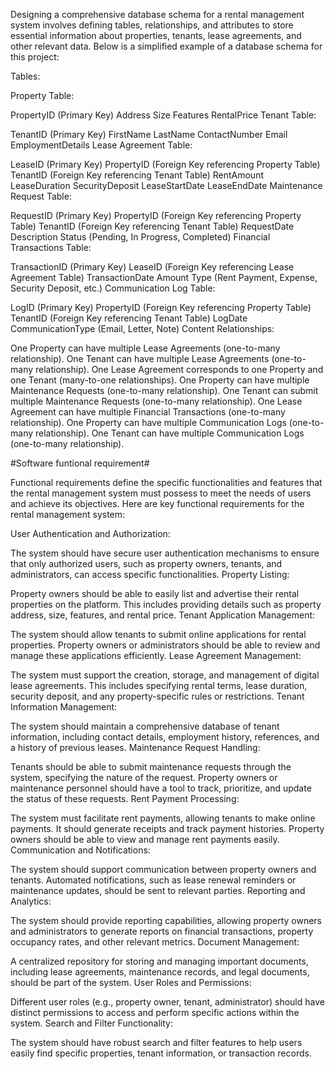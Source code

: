 
Designing a comprehensive database schema for a rental management system involves defining tables, relationships, and attributes to store essential information about properties, tenants, lease agreements, and other relevant data. Below is a simplified example of a database schema for this project:

Tables:

Property Table:

PropertyID (Primary Key)
Address
Size
Features
RentalPrice
Tenant Table:

TenantID (Primary Key)
FirstName
LastName
ContactNumber
Email
EmploymentDetails
Lease Agreement Table:

LeaseID (Primary Key)
PropertyID (Foreign Key referencing Property Table)
TenantID (Foreign Key referencing Tenant Table)
RentAmount
LeaseDuration
SecurityDeposit
LeaseStartDate
LeaseEndDate
Maintenance Request Table:

RequestID (Primary Key)
PropertyID (Foreign Key referencing Property Table)
TenantID (Foreign Key referencing Tenant Table)
RequestDate
Description
Status (Pending, In Progress, Completed)
Financial Transactions Table:

TransactionID (Primary Key)
LeaseID (Foreign Key referencing Lease Agreement Table)
TransactionDate
Amount
Type (Rent Payment, Expense, Security Deposit, etc.)
Communication Log Table:

LogID (Primary Key)
PropertyID (Foreign Key referencing Property Table)
TenantID (Foreign Key referencing Tenant Table)
LogDate
CommunicationType (Email, Letter, Note)
Content
Relationships:

One Property can have multiple Lease Agreements (one-to-many relationship).
One Tenant can have multiple Lease Agreements (one-to-many relationship).
One Lease Agreement corresponds to one Property and one Tenant (many-to-one relationships).
One Property can have multiple Maintenance Requests (one-to-many relationship).
One Tenant can submit multiple Maintenance Requests (one-to-many relationship).
One Lease Agreement can have multiple Financial Transactions (one-to-many relationship).
One Property can have multiple Communication Logs (one-to-many relationship).
One Tenant can have multiple Communication Logs (one-to-many relationship).


#Software funtional requirement#

Functional requirements define the specific functionalities and features that the rental management system must possess to meet the needs of users and achieve its objectives. Here are key functional requirements for the rental management system:

User Authentication and Authorization:

The system should have secure user authentication mechanisms to ensure that only authorized users, such as property owners, tenants, and administrators, can access specific functionalities.
Property Listing:

Property owners should be able to easily list and advertise their rental properties on the platform. This includes providing details such as property address, size, features, and rental price.
Tenant Application Management:

The system should allow tenants to submit online applications for rental properties. Property owners or administrators should be able to review and manage these applications efficiently.
Lease Agreement Management:

The system must support the creation, storage, and management of digital lease agreements. This includes specifying rental terms, lease duration, security deposit, and any property-specific rules or restrictions.
Tenant Information Management:

The system should maintain a comprehensive database of tenant information, including contact details, employment history, references, and a history of previous leases.
Maintenance Request Handling:

Tenants should be able to submit maintenance requests through the system, specifying the nature of the request. Property owners or maintenance personnel should have a tool to track, prioritize, and update the status of these requests.
Rent Payment Processing:

The system must facilitate rent payments, allowing tenants to make online payments. It should generate receipts and track payment histories. Property owners should be able to view and manage rent payments easily.
Communication and Notifications:

The system should support communication between property owners and tenants. Automated notifications, such as lease renewal reminders or maintenance updates, should be sent to relevant parties.
Reporting and Analytics:

The system should provide reporting capabilities, allowing property owners and administrators to generate reports on financial transactions, property occupancy rates, and other relevant metrics.
Document Management:

A centralized repository for storing and managing important documents, including lease agreements, maintenance records, and legal documents, should be part of the system.
User Roles and Permissions:

Different user roles (e.g., property owner, tenant, administrator) should have distinct permissions to access and perform specific actions within the system.
Search and Filter Functionality:

The system should have robust search and filter features to help users easily find specific properties, tenant information, or transaction records.